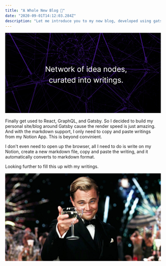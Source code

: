 ```yaml
---
title: "A Whole New Blog 🦢"
date: "2020-09-01T14:12:03.284Z"
description: "Let me introduce you to my new blog, developed using gatsby."
---
```


![Node of Ideas](./ideanodes.jpg)

Finally get used to React, GraphQL, and Gatsby. So I decided to build my personal site/blog around Gatsby cause the render speed is just amazing. And with the markdown support, I only need to copy and paste writings from my Notion App. This is beyond convinient. 

I don't even need to open up the browser, all I need to do is write on my Notion, create a new markdown file, copy and paste the writing, and it automatically converts to markdown format.

Looking further to fill this up with my writings.

![Gatsby](./gatsby.jpg)
